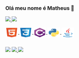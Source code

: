 ### Olá meu nome é Matheus 👋
<div>
  <a href="https://github.com/Fontana017">
  <img height="180em" src="https://github-readme-stats.vercel.app/api/?username=Fontana017&show_icons=true&theme=dark&include_all_commits=true&count_private=true"/>

  <img height="180em" src="https://github-readme-stats.vercel.app/api/top-langs/?username=Fontana017&layout=compact&langs_count=16&theme=dark"/>
</div>
    
<div style="display: inline_block"><br>
  <img align="center" alt="Font-HTML" height="30" width="40" src="https://raw.githubusercontent.com/devicons/devicon/master/icons/html5/html5-original.svg">
  <img align="center" alt="Font-CSS" height="30" width="40" src="https://raw.githubusercontent.com/devicons/devicon/master/icons/css3/css3-original.svg">
  <img align="center" alt="Font-Csharp" height="30" width="40" src="https://raw.githubusercontent.com/devicons/devicon/master/icons/csharp/csharp-original.svg">
  <img align="center" alt="Font-Python" height="30" width="40" src="https://raw.githubusercontent.com/devicons/devicon/master/icons/python/python-original.svg">
  <img align="center" alt="Font-Java" height="30" width="40" src="https://raw.githubusercontent.com/devicons/devicon/master/icons/Java/Java-original.svg">
</div>

##

<div>
  <a href = "matheusfontana017@gmail.com"><img src="https://img.shields.io/badge/-Gmail-%23333?style=for-the-badge&logo=gmail&logoColor=white" target="_blank"></a>
  <a href="https://www.linkedin.com/in/matheus-fontana-57160a2b3" target="_blank"><img src="https://img.shields.io/badge/-LinkedIn-%230077B5?style=for-the-badge&logo=linkedin&logoColor=white" target="_blank">
   <a href = "[matheusfontana017@gmail.com](https://judge.beecrowd.com/pt/profile/1037290)"><img src="https://img.shields.io/badge/-Gmail-%23333?style=for-the-badge&logo=gmail&logoColor=white" target="_blank"></a>
  </a>
</div>
